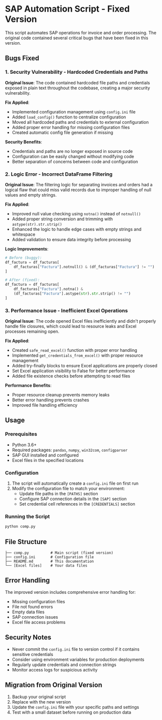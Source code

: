 # SAP Automation Script - Fixed Version

This script automates SAP operations for invoice and order processing. The original code contained several critical bugs that have been fixed in this version.

## Bugs Fixed

### 1. **Security Vulnerability - Hardcoded Credentials and Paths**
**Original Issue**: The code contained hardcoded file paths and credentials exposed in plain text throughout the codebase, creating a major security vulnerability.

**Fix Applied**:
- Implemented configuration management using `config.ini` file
- Added `load_config()` function to centralize configuration
- Moved all hardcoded paths and credentials to external configuration
- Added proper error handling for missing configuration files
- Created automatic config file generation if missing

**Security Benefits**:
- Credentials and paths are no longer exposed in source code
- Configuration can be easily changed without modifying code
- Better separation of concerns between code and configuration

### 2. **Logic Error - Incorrect DataFrame Filtering**
**Original Issue**: The filtering logic for separating invoices and orders had a logical flaw that could miss valid records due to improper handling of null values and empty strings.

**Fix Applied**:
- Improved null value checking using `notna()` instead of `notnull()`
- Added proper string conversion and trimming with `astype(str).str.strip()`
- Enhanced the logic to handle edge cases with empty strings and whitespace
- Added validation to ensure data integrity before processing

**Logic Improvements**:
```python
# Before (buggy):
df_factura = df_facturas[
    df_facturas["Factura"].notnull() & (df_facturas["Factura"] != "")
]

# After (fixed):
df_factura = df_facturas[
    df_facturas["Factura"].notna() & 
    (df_facturas["Factura"].astype(str).str.strip() != "")
]
```

### 3. **Performance Issue - Inefficient Excel Operations**
**Original Issue**: The code opened Excel files inefficiently and didn't properly handle file closures, which could lead to resource leaks and Excel processes remaining open.

**Fix Applied**:
- Created `safe_read_excel()` function with proper error handling
- Implemented `get_credentials_from_excel()` with proper resource management
- Added try-finally blocks to ensure Excel applications are properly closed
- Set Excel application visibility to False for better performance
- Added file existence checks before attempting to read files

**Performance Benefits**:
- Proper resource cleanup prevents memory leaks
- Better error handling prevents crashes
- Improved file handling efficiency

## Usage

### Prerequisites
- Python 3.6+
- Required packages: `pandas`, `numpy`, `win32com`, `configparser`
- SAP GUI installed and configured
- Excel files in the specified locations

### Configuration
1. The script will automatically create a `config.ini` file on first run
2. Modify the configuration file to match your environment:
   - Update file paths in the `[PATHS]` section
   - Configure SAP connection details in the `[SAP]` section
   - Set credential cell references in the `[CREDENTIALS]` section

### Running the Script
```bash
python comp.py
```

## File Structure
```
├── comp.py          # Main script (fixed version)
├── config.ini       # Configuration file
├── README.md        # This documentation
└── [Excel files]    # Your data files
```

## Error Handling
The improved version includes comprehensive error handling for:
- Missing configuration files
- File not found errors
- Empty data files
- SAP connection issues
- Excel file access problems

## Security Notes
- Never commit the `config.ini` file to version control if it contains sensitive credentials
- Consider using environment variables for production deployments
- Regularly update credentials and connection strings
- Monitor access logs for suspicious activity

## Migration from Original Version
1. Backup your original script
2. Replace with the new version
3. Update the `config.ini` file with your specific paths and settings
4. Test with a small dataset before running on production data